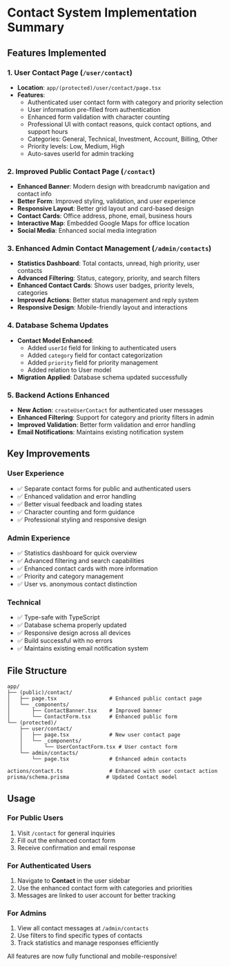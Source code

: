 # Contact System Implementation Summary

## Features Implemented

### 1. User Contact Page (`/user/contact`)
- **Location**: `app/(protected)/user/contact/page.tsx`
- **Features**:
  - Authenticated user contact form with category and priority selection
  - User information pre-filled from authentication
  - Enhanced form validation with character counting
  - Professional UI with contact reasons, quick contact options, and support hours
  - Categories: General, Technical, Investment, Account, Billing, Other
  - Priority levels: Low, Medium, High
  - Auto-saves userId for admin tracking

### 2. Improved Public Contact Page (`/contact`)
- **Enhanced Banner**: Modern design with breadcrumb navigation and contact info
- **Better Form**: Improved styling, validation, and user experience
- **Responsive Layout**: Better grid layout and card-based design
- **Contact Cards**: Office address, phone, email, business hours
- **Interactive Map**: Embedded Google Maps for office location
- **Social Media**: Enhanced social media integration

### 3. Enhanced Admin Contact Management (`/admin/contacts`)
- **Statistics Dashboard**: Total contacts, unread, high priority, user contacts
- **Advanced Filtering**: Status, category, priority, and search filters
- **Enhanced Contact Cards**: Shows user badges, priority levels, categories
- **Improved Actions**: Better status management and reply system
- **Responsive Design**: Mobile-friendly layout and interactions

### 4. Database Schema Updates
- **Contact Model Enhanced**:
  - Added `userId` field for linking to authenticated users
  - Added `category` field for contact categorization
  - Added `priority` field for priority management
  - Added relation to User model
- **Migration Applied**: Database schema updated successfully

### 5. Backend Actions Enhanced
- **New Action**: `createUserContact` for authenticated user messages
- **Enhanced Filtering**: Support for category and priority filters in admin
- **Improved Validation**: Better form validation and error handling
- **Email Notifications**: Maintains existing notification system

## Key Improvements

### User Experience
- ✅ Separate contact forms for public and authenticated users
- ✅ Enhanced validation and error handling
- ✅ Better visual feedback and loading states
- ✅ Character counting and form guidance
- ✅ Professional styling and responsive design

### Admin Experience
- ✅ Statistics dashboard for quick overview
- ✅ Advanced filtering and search capabilities
- ✅ Enhanced contact cards with more information
- ✅ Priority and category management
- ✅ User vs. anonymous contact distinction

### Technical
- ✅ Type-safe with TypeScript
- ✅ Database schema properly updated
- ✅ Responsive design across all devices
- ✅ Build successful with no errors
- ✅ Maintains existing email notification system

## File Structure
```
app/
├── (public)/contact/
│   ├── page.tsx                 # Enhanced public contact page
│   └── _components/
│       ├── ContactBanner.tsx    # Improved banner
│       └── ContactForm.tsx      # Enhanced public form
└── (protected)/
    ├── user/contact/
    │   ├── page.tsx             # New user contact page
    │   └── _components/
    │       └── UserContactForm.tsx # User contact form
    └── admin/contacts/
        └── page.tsx             # Enhanced admin contacts

actions/contact.ts               # Enhanced with user contact action
prisma/schema.prisma            # Updated Contact model
```

## Usage

### For Public Users
1. Visit `/contact` for general inquiries
2. Fill out the enhanced contact form
3. Receive confirmation and email response

### For Authenticated Users
1. Navigate to **Contact** in the user sidebar
2. Use the enhanced contact form with categories and priorities
3. Messages are linked to user account for better tracking

### For Admins
1. View all contact messages at `/admin/contacts`
2. Use filters to find specific types of contacts
3. Track statistics and manage responses efficiently

All features are now fully functional and mobile-responsive!

